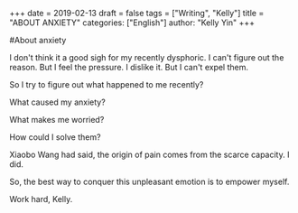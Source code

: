 +++
date = 2019-02-13
draft = false
tags = ["Writing", "Kelly"]
title = "ABOUT ANXIETY"
categories: ["English"]
author: "Kelly Yin"
+++

#About anxiety

I don't think it a good sigh for my recently dysphoric. I can't figure out the reason. But I feel the pressure. I dislike it. But I can't expel them.

So I try to figure out what happened to me recently?

What caused my anxiety?

What makes me worried?

How could I solve them?

Xiaobo Wang had said, the origin of pain comes from the scarce capacity. I did.

So, the best way to  conquer this unpleasant emotion is to empower myself.

Work hard, Kelly.


